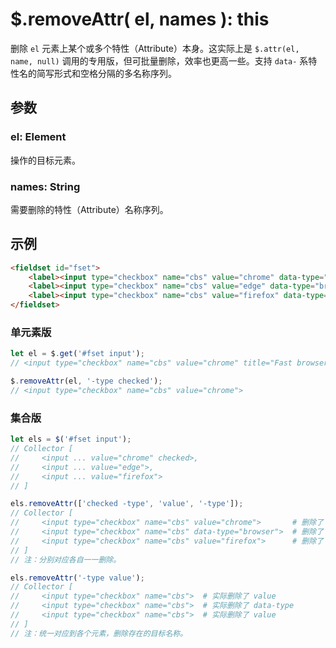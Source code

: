 # $.removeAttr( el, names ): this

删除 `el` 元素上某个或多个特性（Attribute）本身。这实际上是 `$.attr(el, name, null)` 调用的专用版，但可批量删除，效率也更高一些。支持 `data-` 系特性名的简写形式和空格分隔的多名称序列。


## 参数

### el: Element

操作的目标元素。


### names: String

需要删除的特性（Attribute）名称序列。


## 示例

```html
<fieldset id="fset">
    <label><input type="checkbox" name="cbs" value="chrome" data-type="browser" checked>Chrome</label>
    <label><input type="checkbox" name="cbs" value="edge" data-type="browser">Edge</label>
    <label><input type="checkbox" name="cbs" value="firefox" data-type="browser">Firefox</label>
</fieldset>
```

### 单元素版

```js
let el = $.get('#fset input');
// <input type="checkbox" name="cbs" value="chrome" title="Fast browser" checked>

$.removeAttr(el, '-type checked');
// <input type="checkbox" name="cbs" value="chrome">
```


### 集合版

```js
let els = $('#fset input');
// Collector [
//     <input ... value="chrome" checked>,
//     <input ... value="edge">,
//     <input ... value="firefox">
// ]

els.removeAttr(['checked -type', 'value', '-type']);
// Collector [
//     <input type="checkbox" name="cbs" value="chrome">       # 删除了 checked 和 data-type
//     <input type="checkbox" name="cbs" data-type="browser">  # 删除了 value
//     <input type="checkbox" name="cbs" value="firefox">      # 删除了 data-type
// ]
// 注：分别对应各自一一删除。

els.removeAttr('-type value');
// Collector [
//     <input type="checkbox" name="cbs">  # 实际删除了 value
//     <input type="checkbox" name="cbs">  # 实际删除了 data-type
//     <input type="checkbox" name="cbs">  # 实际删除了 value
// ]
// 注：统一对应到各个元素，删除存在的目标名称。
```
